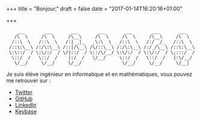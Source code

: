 +++
title = "Bonjour,"
draft = false
date = "2017-01-14T16:20:16+01:00"

+++
```blue
    ___       ___       ___       ___       ___       ___       ___   
   /\  \     /\  \     /\__\     /\  \     /\  \     /\__\     /\  \  
  /::\  \   /::\  \   /:| _|_   _\:\  \   /::\  \   /:/ _/_   /::\  \ 
 /::\:\__\ /:/\:\__\ /::|/\__\ /\/::\__\ /:/\:\__\ /:/_/\__\ /::\:\__\
 \:\::/  / \:\/:/  / \/|::/  / \::/\/__/ \:\/:/  / \:\/:/  / \;:::/  /
  \::/  /   \::/  /    |:/  /   \/__/     \::/  /   \::/  /   |:\/__/ 
   \/__/     \/__/     \/__/               \/__/     \/__/     \|__| 
```

Je suis élève ingénieur en informatique et en mathématiques, vous pouvez me retrouver sur :

* [Twitter](https://twitter.com/edouardparis)
* [GitHub](https://github.com/edouardparis)
* [LinkedIn](https://www.linkedin.com/in/parisedouard/)
* [Keybase](https://www.keybase.io/edouardparis)
